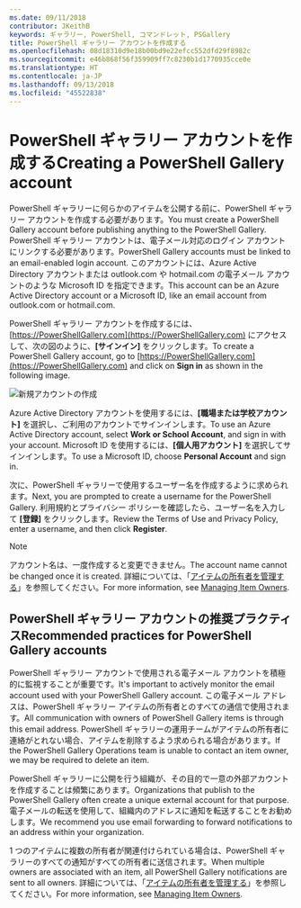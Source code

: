 ```yaml
---
ms.date: 09/11/2018
contributor: JKeithB
keywords: ギャラリー, PowerShell, コマンドレット, PSGallery
title: PowerShell ギャラリー アカウントを作成する
ms.openlocfilehash: 08d18310d9e18b00bd9e22efcc552dfd29f8982c
ms.sourcegitcommit: e46b868f56f359909ff7c8230b1d1770935cce0e
ms.translationtype: HT
ms.contentlocale: ja-JP
ms.lasthandoff: 09/13/2018
ms.locfileid: "45522838"
---
```

# <a name="creating-a-powershell-gallery-account"></a><span data-ttu-id="1a3a6-103">PowerShell ギャラリー アカウントを作成する</span><span class="sxs-lookup"><span data-stu-id="1a3a6-103">Creating a PowerShell Gallery account</span></span>

<span data-ttu-id="1a3a6-104">PowerShell ギャラリーに何らかのアイテムを公開する前に、PowerShell ギャラリー アカウントを作成する必要があります。</span><span class="sxs-lookup"><span data-stu-id="1a3a6-104">You must create a PowerShell Gallery account before publishing anything to the PowerShell Gallery.</span></span>
<span data-ttu-id="1a3a6-105">PowerShell ギャラリー アカウントは、電子メール対応のログイン アカウントにリンクする必要があります。</span><span class="sxs-lookup"><span data-stu-id="1a3a6-105">PowerShell Gallery accounts must be linked to an email-enabled login account.</span></span> <span data-ttu-id="1a3a6-106">このアカウントには、Azure Active Directory アカウントまたは outlook.com や hotmail.com の電子メール アカウントのような Microsoft ID を指定できます。</span><span class="sxs-lookup"><span data-stu-id="1a3a6-106">This account can be an Azure Active Directory account or a Microsoft ID, like an email account from outlook.com or hotmail.com.</span></span>

<span data-ttu-id="1a3a6-107">PowerShell ギャラリー アカウントを作成するには、[https://PowerShellGallery.com](https://PowerShellGallery.com) にアクセスして、次の図のように、**[サインイン]** をクリックします。</span><span class="sxs-lookup"><span data-stu-id="1a3a6-107">To create a PowerShell Gallery account, go to [https://PowerShellGallery.com](https://PowerShellGallery.com) and click on **Sign in** as shown in the following image.</span></span>

![新規アカウントの作成](../../Images/CreateAccount-Register.png)

<span data-ttu-id="1a3a6-109">Azure Active Directory アカウントを使用するには、**[職場または学校アカウント]** を選択し、ご利用のアカウントでサインインします。</span><span class="sxs-lookup"><span data-stu-id="1a3a6-109">To use an Azure Active Directory account, select **Work or School Account**, and sign in with your account.</span></span> <span data-ttu-id="1a3a6-110">Microsoft ID を使用するには、**[個人用アカウント]** を選択してサインインします。</span><span class="sxs-lookup"><span data-stu-id="1a3a6-110">To use a Microsoft ID, choose **Personal Account** and sign in.</span></span>

<span data-ttu-id="1a3a6-111">次に、PowerShell ギャラリーで使用するユーザー名を作成するように求められます。</span><span class="sxs-lookup"><span data-stu-id="1a3a6-111">Next, you are prompted to create a username for the PowerShell Gallery.</span></span> <span data-ttu-id="1a3a6-112">利用規約とプライバシー ポリシーを確認したら、ユーザー名を入力して **[登録]** をクリックします。</span><span class="sxs-lookup"><span data-stu-id="1a3a6-112">Review the Terms of Use and Privacy Policy, enter a username, and then click **Register**.</span></span>

> [!NOTE]
> <span data-ttu-id="1a3a6-113">アカウント名は、一度作成すると変更できません。</span><span class="sxs-lookup"><span data-stu-id="1a3a6-113">The account name cannot be changed once it is created.</span></span> <span data-ttu-id="1a3a6-114">詳細については、「[アイテムの所有者を管理する](managing-item-owners.md)」を参照してください。</span><span class="sxs-lookup"><span data-stu-id="1a3a6-114">For more information, see [Managing Item Owners](managing-item-owners.md).</span></span>

## <a name="recommended-practices-for-powershell-gallery-accounts"></a><span data-ttu-id="1a3a6-115">PowerShell ギャラリー アカウントの推奨プラクティス</span><span class="sxs-lookup"><span data-stu-id="1a3a6-115">Recommended practices for PowerShell Gallery accounts</span></span>

<span data-ttu-id="1a3a6-116">PowerShell ギャラリー アカウントで使用される電子メール アカウントを積極的に監視することが重要です。</span><span class="sxs-lookup"><span data-stu-id="1a3a6-116">It's important to actively monitor the email account used with your PowerShell Gallery account.</span></span> <span data-ttu-id="1a3a6-117">この電子メール アドレスは、PowerShell ギャラリー アイテムの所有者とのすべての通信で使用されます。</span><span class="sxs-lookup"><span data-stu-id="1a3a6-117">All communication with owners of PowerShell Gallery items is through this email address.</span></span> <span data-ttu-id="1a3a6-118">PowerShell ギャラリーの運用チームがアイテムの所有者に連絡がとれない場合、アイテムを削除するよう求められる場合があります。</span><span class="sxs-lookup"><span data-stu-id="1a3a6-118">If the PowerShell Gallery Operations team is unable to contact an item owner, we may be required to delete an item.</span></span>

<span data-ttu-id="1a3a6-119">PowerShell ギャラリーに公開を行う組織が、その目的で一意の外部アカウントを作成することは頻繁にあります。</span><span class="sxs-lookup"><span data-stu-id="1a3a6-119">Organizations that publish to the PowerShell Gallery often create a unique external account for that purpose.</span></span> <span data-ttu-id="1a3a6-120">電子メールの転送を使用して、組織内のアドレスに通知を転送することをお勧めします。</span><span class="sxs-lookup"><span data-stu-id="1a3a6-120">We recommend you use email forwarding to forward notifications to an address within your organization.</span></span>

<span data-ttu-id="1a3a6-121">1 つのアイテムに複数の所有者が関連付けられている場合は、PowerShell ギャラリーのすべての通知がすべての所有者に送信されます。</span><span class="sxs-lookup"><span data-stu-id="1a3a6-121">When multiple owners are associated with an item, all PowerShell Gallery notifications are sent to all owners.</span></span> <span data-ttu-id="1a3a6-122">詳細については、「[アイテムの所有者を管理する](managing-item-owners.md)」を参照してください。</span><span class="sxs-lookup"><span data-stu-id="1a3a6-122">For more information, see [Managing Item Owners](managing-item-owners.md).</span></span>
